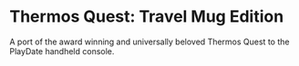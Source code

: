 # Thermos Quest: Travel Mug Edition

A port of the award winning and universally beloved Thermos Quest to the PlayDate handheld console.
